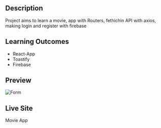 

## Description
Project aims to learn a movie, app with Routers, fethichin API with axios, making login and register with firebase

## Learning Outcomes

<ul>
<li>
React-App

</li>
<li>
Toastify
</li>
<li>
Firebase
</li>


</ul>

   
## Preview


![Form](MovieApp.gif)

## Live Site

<a herf="https://movie-app-with-auth-ak.netlify.app" target = '_blank'>Movie App</a>
